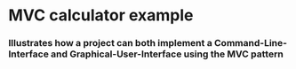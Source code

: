 # MVC calculator example

### Illustrates how a project can both implement a Command-Line-Interface and Graphical-User-Interface using the MVC pattern

